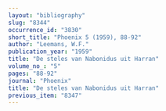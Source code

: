 ```yaml
---
layout: "bibliography"
slug: "8344"
occurrence_id: "3830"
short_title: "Phoenix 5 (1959), 88-92"
author: "Leemans, W.F."
publication_year: "1959"
title: "De steles van Nabonidus uit Harran"
volume_no_: "5"
pages: "88-92"
journal: "Phoenix"
title: "De steles van Nabonidus uit Harran"
previous_item: "8347"
---
```

